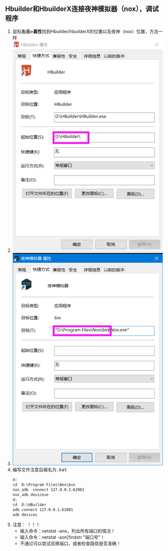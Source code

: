 ## Hbuilder和HbuilderX连接夜神模拟器（nox），调试程序
1. 鼠标**右击>属性**找到Hbuilder/hbuilderX的位置以及夜神（nox）位置，方法一样
2. ![Hubilder位置](./src/1.png)
3. ![夜神模拟器（nox）位置](./src/2.png)
4. 编写文件注意后缀名为<kbd>.bat</kbd>
	```
	d:
	cd  D:\Program Files\Nox\bin
	nox_adb  connect 127.0.0.1:62001
	nox_adb devicese
	d:
	cd  D:\HBuilder
	adb connect 127.0.0.1:62001
	adb devices
	```
5. 注意： ！！！
	+ 输入命令：netstat -ano，列出所有端口的情况！
	+ 输入命令：netstat -aon|findstr "端口号"！
	+ 不通过可以尝试另换端口，或者检查路径是否准确！
